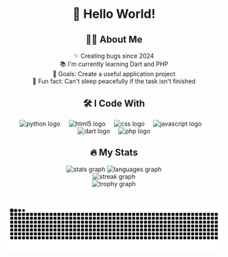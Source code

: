 <h1 align="center">👋 Hello World!</h1>

###

<h2 align="center">👩‍💻 About Me</h2>

<p align="center">
  ✨ Creating bugs since 2024 <br>
  📚 I'm currently learning Dart and PHP <br>
  🎯 Goals: Create a useful application project <br>
  🎲 Fun fact: Can't sleep peacefully if the task isn't finished
</p>

###

<h2 align="center">🛠 I Code With</h2>

<div align="center">
  <img src="https://cdn.jsdelivr.net/gh/devicons/devicon/icons/python/python-original.svg" height="40" alt="python logo"  />
  <img width="12" />
  <img src="https://cdn.jsdelivr.net/gh/devicons/devicon/icons/html5/html5-original.svg" height="40" alt="html5 logo"  />
  <img width="12" />
  <img src="https://cdn.jsdelivr.net/gh/devicons/devicon/icons/css3/css3-original.svg" height="40" alt="css logo"  />
  <img width="12" />
  <img src="https://cdn.jsdelivr.net/gh/devicons/devicon/icons/javascript/javascript-original.svg" height="40" alt="javascript logo"  />
  <img width="12" />
  <img src="https://cdn.jsdelivr.net/gh/devicons/devicon/icons/dart/dart-original.svg" height="40" alt="dart logo"  />
  <img width="12" />
  <img src="https://cdn.jsdelivr.net/gh/devicons/devicon/icons/php/php-original.svg" height="40" alt="php logo"  />
</div>

###

<h2 align="center">🔥 My Stats</h2>

<div align="center">
  <img src="https://github-readme-stats.vercel.app/api?username=Rukadevata&show_icons=true&theme=dracula&count_private=true" height="150" alt="stats graph" />
  <img src="https://github-readme-stats.vercel.app/api/top-langs?username=Rukadevata&layout=compact&theme=dracula&langs_count=6" height="150" alt="languages graph" />
</div>

<div align="center">
  <img src="https://streak-stats.demolab.com?user=Rukadevata&theme=dracula&hide_border=false&border_radius=5" height="180" alt="streak graph" />
</div>

<div align="center">
  <img src="https://github-profile-trophy.vercel.app?username=Rukadevata&theme=dracula&row=1&margin-w=8&margin-h=8" height="150" alt="trophy graph" />
</div>

###

<br clear="both">

<img src="https://raw.githubusercontent.com/rukadevata/rukadevata/output/snake.svg" alt="Snake animation" />

###